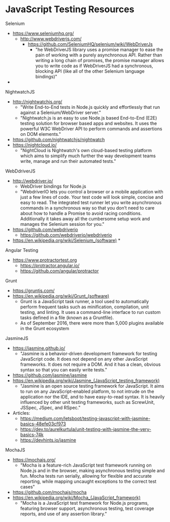 JavaScript Testing Resources
====


Selenium
* https://www.seleniumhq.org/
  * http://www.webdriverjs.com/ 
    * https://github.com/SeleniumHQ/selenium/wiki/WebDriverJs
      * "he WebDriverJS library uses a promise manager to ease the pain of working with a purely asynchronous API. Rather than writing a long chain of promises, the promise manager allows you to write code as if WebDriverJS had a synchronous, blocking API (like all of the other Selenium language bindings)"
* 



NightwatchJS
* http://nightwatchjs.org/
  * "Write End-to-End tests in Node.js quickly and effortlessly that run against a Selenium/WebDriver server."
  * "Nightwatch.js is an easy to use Node.js based End-to-End (E2E) testing solution for browser based apps and websites. It uses the powerful W3C WebDriver API to perform commands and assertions on DOM elements."
* https://github.com/nightwatchjs/nightwatch
* https://nightcloud.io/
  * "NightCloud is Nightwatch's own cloud-based testing platform
which aims to simplify much further the way development teams write,
manage and run their automated tests."


WebDdriverJS
* http://webdriver.io/
  * WebDriver bindings for Node.js
  * "WebdriverIO lets you control a browser or a mobile application with just a few lines of code. Your test code will look simple, concise and easy to read. The integrated test runner let you write asynchronous commands in a synchronous way so that you don’t need to care about how to handle a Promise to avoid racing conditions. Additionally it takes away all the cumbersome setup work and manages the Selenium session for you."
* https://github.com/webdriverio
  * https://github.com/webdriverio/webdriverio
* https://en.wikipedia.org/wiki/Selenium_(software)
  * 

Angular Testing
* https://www.protractortest.org
  * https://protractor.angular.io/
  * https://github.com/angular/protractor


Grunt 
* https://gruntjs.com/
* https://en.wikipedia.org/wiki/Grunt_(software)
  * Grunt is a JavaScript task runner, a tool used to automatically perform frequent tasks such as minification, compilation, unit testing, and linting. It uses a command-line interface to run custom tasks defined in a file (known as a Gruntfile).
  * As of September 2016, there were more than 5,000 plugins available in the Grunt ecosystem


JasmineJS
* https://jasmine.github.io/
  * "Jasmine is a behavior-driven development framework for testing JavaScript code. It does not depend on any other JavaScript frameworks. It does not require a DOM. And it has a clean, obvious syntax so that you can easily write tests."
* https://github.com/jasmine/jasmine
* https://en.wikipedia.org/wiki/Jasmine_(JavaScript_testing_framework)
  * "Jasmine is an open source testing framework for JavaScript. It aims to run on any JavaScript-enabled platform, to not intrude on the application nor the IDE, and to have easy-to-read syntax. It is heavily influenced by other unit testing frameworks, such as ScrewUnit, JSSpec, JSpec, and RSpec."
* Articles:
  * https://medium.com/letsboot/testing-javascript-with-jasmine-basics-48efe03cf973
  * https://dev.to/aurelkurtula/unit-testing-with-jasmine-the-very-basics-74k
  * https://devhints.io/jasmine


MochaJS
* https://mochajs.org/
  * "Mocha is a feature-rich JavaScript test framework running on Node.js and in the browser, making asynchronous testing simple and fun. Mocha tests run serially, allowing for flexible and accurate reporting, while mapping uncaught exceptions to the correct test cases"
* https://github.com/mochajs/mocha
* https://en.wikipedia.org/wiki/Mocha_(JavaScript_framework)
  * "Mocha is a JavaScript test framework for Node.js programs, featuring browser support, asynchronous testing, test coverage reports, and use of any assertion library."


